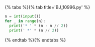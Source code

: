 {% tabs %}{% tab title='BJ_10996.py' %}

```py
n = int(input())
for _ in range(n):
  print('* ' * (n - n // 2))
  print(' *' * (n // 2))
```

{% endtab %}{% endtabs %}
